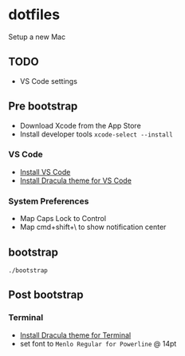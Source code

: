 # dotfiles
Setup a new Mac

## TODO
* VS Code settings

## Pre bootstrap
* Download Xcode from the App Store
* Install developer tools `xcode-select --install`
### VS Code
* [Install VS Code](https://code.visualstudio.com)
* [Install Dracula theme for VS Code](https://github.com/dracula/visual-studio-code)
### System Preferences
* Map Caps Lock to Control
* Map cmd+shift+\ to show notification center

## bootstrap
```
./bootstrap
```

## Post bootstrap
### Terminal
* [Install Dracula theme for Terminal](https://github.com/dracula/terminal-app)
* set font to `Menlo Regular for Powerline` @ 14pt
